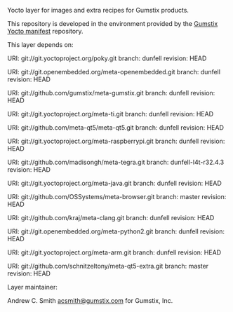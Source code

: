 Yocto layer for images and extra recipes for Gumstix products.

This repository is developed in the environment provided by the
[Gumstix Yocto manifest][yocto-manifest] repository.


[yocto-manifest]: https://github.com/gumstix/yocto-manifest

This layer depends on:

URI: git://git.yoctoproject.org/poky.git
branch: dunfell 
revision: HEAD

URI: git://git.openembedded.org/meta-openembedded.git
branch: dunfell 
revision: HEAD

URI: git://github.com/gumstix/meta-gumstix.git
branch: dunfell 
revision: HEAD

URI: git://git.yoctoproject.org/meta-ti.git
branch: dunfell 
revision: HEAD

URI: git://github.com/meta-qt5/meta-qt5.git
branch: dunfell 
revision: HEAD

URI: git://git.yoctoproject.org/meta-raspberrypi.git
branch: dunfell 
revision: HEAD

URI: git://github.com/madisongh/meta-tegra.git
branch: dunfell-l4t-r32.4.3
revision: HEAD

URI: git://git.yoctoproject.org/meta-java.git
branch: dunfell
revision: HEAD

URI: git://github.com/OSSystems/meta-browser.git
branch: master
revision: HEAD

URI: git://github.com/kraj/meta-clang.git
branch: dunfell
revision: HEAD

URI: git://git.openembedded.org/meta-python2.git
branch: dunfell
revision: HEAD

URI: git://git.yoctoproject.org/meta-arm.git
branch: dunfell
revision: HEAD

URI: git://github.com/schnitzeltony/meta-qt5-extra.git
branch: master
revision: HEAD

Layer maintainer: 

Andrew C. Smith <acsmith@gumstix.com> for Gumstix, Inc.
